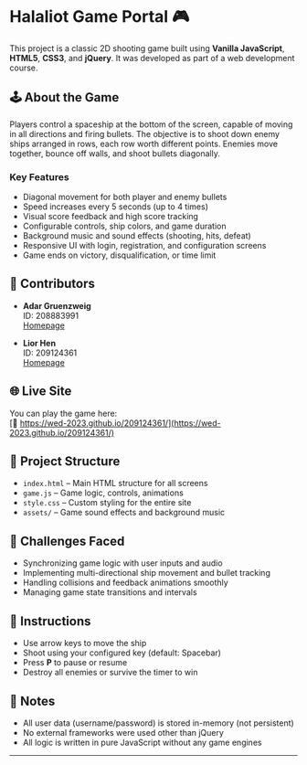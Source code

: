 # Halaliot Game Portal 🎮

This project is a classic 2D shooting game built using **Vanilla JavaScript**, **HTML5**, **CSS3**, and **jQuery**. It was developed as part of a web development course.

## 🕹️ About the Game

Players control a spaceship at the bottom of the screen, capable of moving in all directions and firing bullets. The objective is to shoot down enemy ships arranged in rows, each row worth different points. Enemies move together, bounce off walls, and shoot bullets diagonally.

### Key Features
- Diagonal movement for both player and enemy bullets
- Speed increases every 5 seconds (up to 4 times)
- Visual score feedback and high score tracking
- Configurable controls, ship colors, and game duration
- Background music and sound effects (shooting, hits, defeat)
- Responsive UI with login, registration, and configuration screens
- Game ends on victory, disqualification, or time limit

## 👥 Contributors

- **Adar Gruenzweig**  
  ID: 208883991  
  [Homepage](https://wed-2023.github.io/208883991/)

- **Lior Hen**  
  ID: 209124361  
  [Homepage](https://wed-2023.github.io/209124361/)

## 🌐 Live Site

You can play the game here:  
[🔗 [https://wed-2023.github.io/209124361/](https://wed-2023.github.io/209124361/)
](https://wed-2023.github.io/assignment2-209124361_208883991_assignment2/)
## 📁 Project Structure

- `index.html` – Main HTML structure for all screens
- `game.js` – Game logic, controls, animations
- `style.css` – Custom styling for the entire site
- `assets/` – Game sound effects and background music

## 🧠 Challenges Faced

- Synchronizing game logic with user inputs and audio
- Implementing multi-directional ship movement and bullet tracking
- Handling collisions and feedback animations smoothly
- Managing game state transitions and intervals

## 📑 Instructions

- Use arrow keys to move the ship
- Shoot using your configured key (default: Spacebar)
- Press **P** to pause or resume
- Destroy all enemies or survive the timer to win

## 📝 Notes

- All user data (username/password) is stored in-memory (not persistent)
- No external frameworks were used other than jQuery
- All logic is written in pure JavaScript without any game engines

---

